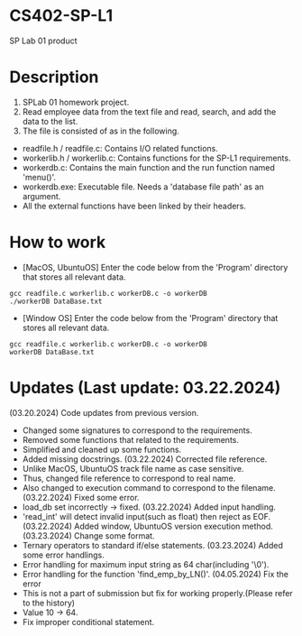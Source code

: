 # CS402-SP-L1
SP Lab 01 product
# Description
1.  SPLab 01 homework project. 
2.  Read employee data from the text file and read, search, and add the data to the list.
3.  The file is consisted of as in the following.
- readfile.h / readfile.c: Contains I/O related functions.
- workerlib.h / workerlib.c: Contains functions for the SP-L1 requirements.
- workerdb.c: Contains the main function and the run function named 'menu()'.
- workerdb.exe: Executable file. Needs a 'database file path' as an argument.
- All the external functions have been linked by their headers.
# How to work
- [MacOS, UbuntuOS] Enter the code below from the 'Program' directory that stores all relevant data.
```
gcc readfile.c workerlib.c workerDB.c -o workerDB
./workerDB DataBase.txt
```
- [Window OS] Enter the code below from the 'Program' directory that stores all relevant data.
```
gcc readfile.c workerlib.c workerDB.c -o workerDB
workerDB DataBase.txt
```
# Updates (Last update: 03.22.2024)
(03.20.2024) Code updates from previous version.
- Changed some signatures to correspond to the requirements.
- Removed some functions that related to the requirements.
- Simplified and cleaned up some functions.
- Added missing docstrings.
(03.22.2024) Corrected file reference.
- Unlike MacOS, UbuntuOS track file name as case sensitive. 
- Thus, changed file reference to correspond to real name.
- Also changed to execution command to correspond to the filename.
(03.22.2024) Fixed some error.
- load_db set incorrectly -> fixed.
(03.22.2024) Added input handling.
- 'read_int' will detect invalid input(such as float) then reject as EOF. 
(03.22.2024) Added window, UbuntuOS version execution method. 
(03.23.2024) Change some format.
- Ternary operators to standard if/else statements.
(03.23.2024) Added some error handlings.
- Error handling for maximum input string as 64 char(including '\0').
- Error handling for the function 'find_emp_by_LN()'.
(04.05.2024) Fix the error 
- This is not a part of submission but fix for working properly.(Please refer to the history)
- Value 10 -> 64.
- Fix improper conditional statement.